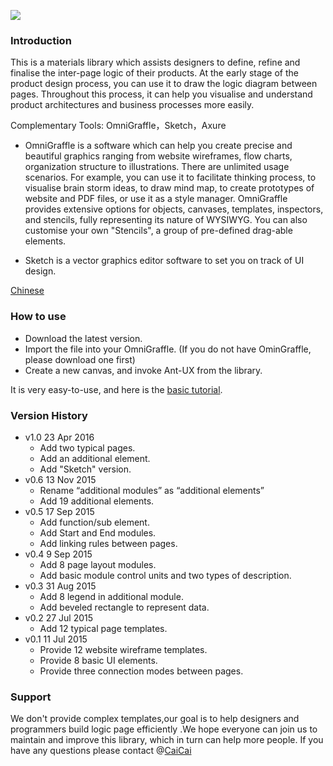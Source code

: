 ![](https://os.alipayobjects.com/rmsportal/rsMrkeBBgzXEeYg.svg)


### Introduction

This is a materials library which assists designers to define, refine and finalise the inter-page logic of their products. At the early stage of the product design process, you can use it to draw the logic diagram between pages. Throughout this process, it can help you visualise and understand product architectures and business processes more easily.

Complementary Tools: OmniGraffle，Sketch，Axure

* OmniGraffle is a software which can help you create precise and beautiful graphics ranging from website wireframes, flow charts, organization structure to illustrations. There are unlimited usage scenarios. For example, you can use it to facilitate thinking process, to visualise brain storm ideas, to draw mind map, to create prototypes of website and PDF files, or use it as a style manager. OmniGraffle provides extensive options for objects, canvases, templates, inspectors, and stencils, fully representing its nature of WYSIWYG. You can also customise your own "Stencils", a group of pre-defined drag-able elements.

* Sketch is a vector graphics editor software to set you on track of UI design.

[Chinese](https://github.com/ant-design/ant-ux/wiki/Ant-UX-%E4%B8%AD%E6%96%87%E4%BB%8B%E7%BB%8D)

###  How to use

* Download the latest version.
* Import the file into your OmniGraffle. (If you do not have OminGraffle, please download one first)
* Create a new canvas, and invoke Ant-UX from the library.

It is very easy-to-use, and here is the [basic tutorial](http://beforweb.com/node/202).

### Version History

* v1.0   23 Apr 2016
  * Add two typical pages.
  * Add an additional element.
  * Add "Sketch" version.
* v0.6   13 Nov 2015
  * Rename “additional modules” as “additional elements”
  * Add 19 additional  elements.
* v0.5   17 Sep 2015
  * Add function/sub element.
  * Add Start and End modules.
  * Add linking rules between pages.
* v0.4   9 Sep 2015
  * Add 8 page layout modules.
  * Add basic module control units and two types of description.  
* v0.3   31 Aug 2015
  *  Add 8 legend in additional module. 
  * Add beveled rectangle to represent data.
* v0.2   27 Jul 2015
  * Add 12 typical page templates. 
* v0.1   11 Jul 2015
  * Provide 12 website wireframe templates.
  * Provide 8 basic UI elements.
  * Provide three connection modes between pages.

### Support

We don't provide complex templates,our goal is to help designers and programmers build logic page efficiently .We hope everyone can join us to maintain and improve this library, which in turn can help more people. If you have any questions please contact @[CaiCai](https://github.com/hi-caicai)